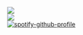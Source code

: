 ![](https://github-readme-stats.vercel.app/api?username=PITMCDONALD&theme=dark&hide_border=true&include_all_commits=true&count_private=true)<br/>
![](https://github-readme-streak-stats.herokuapp.com/?user=PITMCDONALD&theme=dark&hide_border=true)<br/>
[![spotify-github-profile](https://spotify-github-profile.vercel.app/api/view?uid=in3dccg670zbpfotdoxi67140&cover_image=true&theme=default&show_offline=true&background_color=121212)](https://github.com/kittinan/spotify-github-profile)
